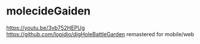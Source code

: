 # molecideGaiden

https://youtu.be/3vb752HEPUg
https://github.com/lopidio/digHoleBattleGarden remastered for mobile/web

